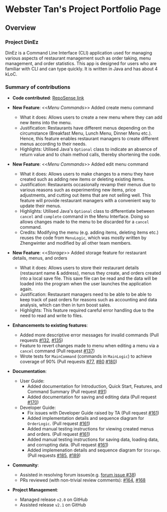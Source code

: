 # Webster Tan's Project Portfolio Page

## Overview

### Project DinEz

DinEz is a Command Line Interface (CLI) application used for managing various aspects of restaurant management such as
order taking, menu management, and order statistics. This app is designed for users who are familiar with CLI and can
type quickly. It is written in Java and has about 4 kLoC.  

### Summary of contributions

* **Code contributed**: [RepoSense link](https://nus-cs2113-ay2324s2.github.io/tp-dashboard/?search=&sort=groupTitle&sortWithin=title&timeframe=commit&mergegroup=&groupSelect=groupByRepos&breakdown=true&checkedFileTypes=docs~functional-code~test-code~other&since=2024-02-23&tabOpen=true&tabType=authorship&tabAuthor=webtjs&tabRepo=AY2324S2-CS2113-F14-2%2Ftp%5Bmaster%5D&authorshipIsMergeGroup=false&authorshipFileTypes=docs~functional-code~test-code&authorshipIsBinaryFileTypeChecked=false&authorshipIsIgnoredFilesChecked=false)

* **New Feature**: <<*Menu Commands*>> Added create menu command
  * What it does: Allows users to create a new menu where they can add new items into the menu.
  * Justification: Restaurants have different menus depending on the circumstance (Breakfast Menu, Lunch Menu,
  Dinner Menu etc.). Hence, this feature enables restaurant managers to create different menus according to their needs.
  * Highlights: Utilised Java's `Optional` class to indicate an absence of return value and to chain method calls,
  thereby shortening the code.

* **New Feature**: <<*Menu Commands*>> Added edit menu command
  * What it does: Allows users to make changes to a menu they have created such as adding new items or deleting existing
    items.
  * Justification: Restaurants occasionally revamp their menus due to various reasons such as experimenting new items,
    price adjustments, and cutting out items that are not selling well. This feature will provide restaurant managers
    with a convenient way to update their menus.
  * Highlights: Utilised Java's `Optional` class to differentiate between `cancel` and `complete` command in the Menu
    Interface. Doing so allows changes made to the menu to be discarded for a `cancel` command.
  * Credits: Modifying the menu (e.g. adding items, deleting items etc.) reuses the code from `MenuLogic`, which was
    mostly written by Zhengwinter and modified by all other team members.

* **New Feature**: <<*Storage*>> Added storage feature for restaurant details, menus, and orders
  * What it does: Allows users to store their restaurant details (restaurant name & address), menus they create, and
  orders created into a local save file. This save file can be read and the data will be loaded into the program when
  the user launches the application again.
  * Justification: Restaurant managers need to be able to be able to keep track of past orders for reasons such as
  accounting and data analysis, which can then in turn boost sales.
  * Highlights: This feature required careful error handling due to the need to read and write to files.

* **Enhancements to existing features**:
  * Added more descriptive error messages for invalid commands (Pull requests
    [#132](https://github.com/AY2324S2-CS2113-F14-2/tp/pull/132), [#135](https://github.com/AY2324S2-CS2113-F14-2/tp/pull/135))
  * Feature to revert changes made to menu when editing a menu via a `cancel` command
    (Pull request [#137](https://github.com/AY2324S2-CS2113-F14-2/tp/pull/137))
  * Wrote tests for `MainCommand` (commands in `MainLogic`) to achieve coverage of 90% (Pull requests
    [#77](https://github.com/AY2324S2-CS2113-F14-2/tp/pull/77), [#80](https://github.com/AY2324S2-CS2113-F14-2/tp/pull/80) [#180](https://github.com/AY2324S2-CS2113-F14-2/tp/pull/180))

* **Documentation**:
  * User Guide:
    * Added documentation for Introduction, Quick Start, Features, and Command Summary (Pull request [#91](https://github.com/AY2324S2-CS2113-F14-2/tp/pull/91))
    * Added documentation for saving and editing data (Pull request [#170](https://github.com/AY2324S2-CS2113-F14-2/tp/pull/170))
  * Developer Guide:
    * Fix issues with Developer Guide raised by TA (Pull request [#161](https://github.com/AY2324S2-CS2113-F14-2/tp/pull/161))
    * Added implementation details and sequence diagram for `OrderLogic`. (Pull request [#161](https://github.com/AY2324S2-CS2113-F14-2/tp/pull/161))
    * Added manual testing instructions for viewing created menus and orders. (Pull request [#161](https://github.com/AY2324S2-CS2113-F14-2/tp/pull/161))
    * Added manual testing instructions for saving data, loading data, and corrupting data. (Pull request [#161](https://github.com/AY2324S2-CS2113-F14-2/tp/pull/161))
    * Added implemenation details and sequence diagram for `Storage`. (Pull requests [#185](https://github.com/AY2324S2-CS2113-F14-2/tp/pull/185), [#189](https://github.com/AY2324S2-CS2113-F14-2/tp/pull/189/files))

* **Community**:
  * Assisted in resolving forum issues(e.g. [forum issue #38](https://github.com/nus-cs2113-AY2324S2/forum/issues/38#issuecomment-2049258461))
  * PRs reviewed (with non-trivial review comments): [#164](https://github.com/AY2324S2-CS2113-F14-2/tp/pull/164),
    [#168](https://github.com/AY2324S2-CS2113-F14-2/tp/pull/168)

* **Project Management**: 
  * Managed release `v2.0` on GitHub
  * Assisted release `v2.1` on GitHub
